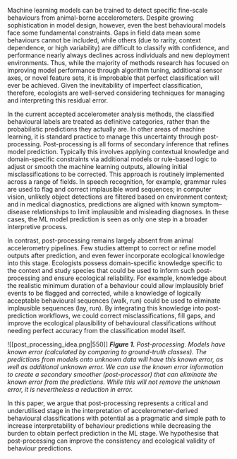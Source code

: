 Machine learning models can be trained to detect specific fine-scale behaviours from animal-borne accelerometers. Despite growing sophistication in model design, however, even the best behavioural models face some fundamental constraints. Gaps in field data mean some behaviours cannot be included, while others (due to rarity, context dependence, or high variability) are difficult to classify with confidence, and performance nearly always declines across individuals and new deployment environments. Thus, while the majority of methods research has focused on improving model performance through algorithm tuning, additional sensor axes, or novel feature sets, it is improbable that perfect classification will ever be achieved. Given the inevitability of imperfect classification, therefore, ecologists are well-served considering techniques for managing and interpreting this residual error.

In the current accepted accelerometer analysis methods, the classified behavioural labels are treated as definitive categories, rather than the probabilistic predictions they actually are. In other areas of machine learning, it is standard practice to manage this uncertainty through post-processing. Post-processing is all forms of secondary inference that refines model prediction. Typically this involves applying contextual knowledge and domain-specific constraints via additional models or rule-based logic to adjust or smooth the machine learning outputs, allowing initial misclassifications to be corrected. This approach is routinely implemented across a range of fields. In speech recognition, for example, grammar rules are used to flag and correct implausible word sequences; in computer vision, unlikely object detections are filtered based on environment context; and in medical diagnostics, predictions are aligned with known symptom–disease relationships to limit implausible and misleading diagnoses. In these cases, the ML model prediction is seen as only one step in a broader interpretive process.

In contrast, post-processing remains largely absent from animal accelerometry pipelines. Few studies attempt to correct or refine model outputs after prediction, and even fewer incorporate ecological knowledge into this stage. Ecologists possess domain-specific knowledge specific to the context and study species that could be used to inform such post-processing and ensure ecological reliability. For example, knowledge about the realistic minimum duration of a behaviour could allow implausibly brief events to be flagged and corrected, while a knowledge of logically acceptable behavioural sequences (walk, run) could be used to eliminate implausible sequences (lay, run). By integrating this knowledge into post-prediction workflows, we could correct misclassifications, fill gaps, and improve the ecological plausibility of behavioural classifications without needing perfect accuracy from the classification model itself.

![[post_processing_idea.png|550]] 
***Figure 1.** Post-processing. Models have known error (calculated by comparing to ground-truth classes). The predictions from models onto unknown data will have this known error, as well as additional unknown error. We can use the known error information to create a secondary smoother (post-processor) that can eliminate the known error from the predictions. While this will not remove the unknown error, it is nevertheless a reduction in error.*

In this paper, we argue that post-processing represents a critical and underutilised stage in the interpretation of accelerometer-derived behavioural classifications with potential as a pragmatic and simple path to increase interpretability of behaviour predictions while decreasing the burden to obtain perfect prediction in the ML stage. We hypothesise that post-processing can improve the consistency and ecological validity of behaviour predictions.